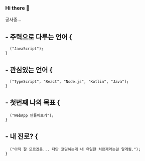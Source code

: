 ### Hi there 👋
공사중...

## - 주력으로 다루는 언어 {
      ("JavaScript");  
    }

## - 관심있는 언어 {
      ["TypeScript", "React", "Node.js", "Kotlin", "Java"];  
    }

## - 첫번째 나의 목표 {
      ("WebApp 만들어보기");  
    }

## - 내 진로? {
      ("아직 잘 모르겠음... 다만 코딩하는게 내 유일한 치료제라는걸 알게됨.");  
    }

<!--
**4season/4season** is a ✨ _special_ ✨ repository because its `README.md` (this file) appears on your GitHub profile.

Here are some ideas to get you started:

- 🔭 I’m currently working on ...
- 🌱 I’m currently learning ...
- 👯 I’m looking to collaborate on ...
- 🤔 I’m looking for help with ...
- 💬 Ask me about ...
- 📫 How to reach me: ...
- 😄 Pronouns: ...
- ⚡ Fun fact: ...
-->
